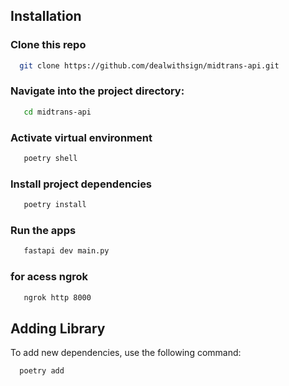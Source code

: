 ## Installation

### Clone this repo

```bash
  git clone https://github.com/dealwithsign/midtrans-api.git
```

### Navigate into the project directory:

```bash
   cd midtrans-api
```

### Activate virtual environment

```bash
   poetry shell
```

### Install project dependencies

```bash
   poetry install

```

### Run the apps

```bash
   fastapi dev main.py

```

### for acess ngrok

```bash
   ngrok http 8000

```

## Adding Library

To add new dependencies, use the following command:

```bash
  poetry add

```
